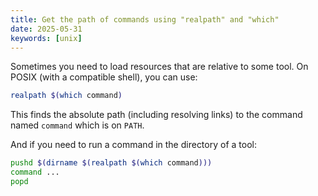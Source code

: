```yaml
---
title: Get the path of commands using "realpath" and "which"
date: 2025-05-31
keywords: [unix]
---
```

Sometimes you need to load resources that are relative to some tool. On POSIX (with a compatible shell), you can use:

```sh
realpath $(which command)
```

This finds the absolute path (including resolving links) to the command named `command` which is on `PATH`.

And if you need to run a command in the directory of a tool:

```sh
pushd $(dirname $(realpath $(which command)))
command ...
popd
```

